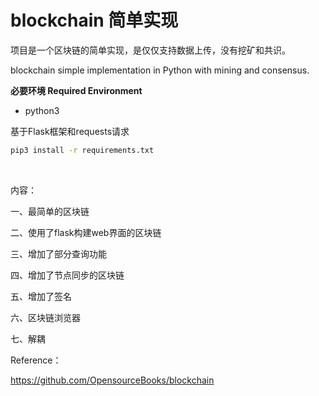 # blockchain 简单实现

项目是一个区块链的简单实现，是仅仅支持数据上传，没有挖矿和共识。

blockchain simple implementation in Python with mining and consensus.




**必要环境 Required Environment**

- python3

基于Flask框架和requests请求

```cmd
pip3 install -r requirements.txt
```

<br>


内容：

一、最简单的区块链

二、使用了flask构建web界面的区块链

三、增加了部分查询功能

四、增加了节点同步的区块链

五、增加了签名

六、区块链浏览器

七、解耦




Reference：

https://github.com/OpensourceBooks/blockchain
